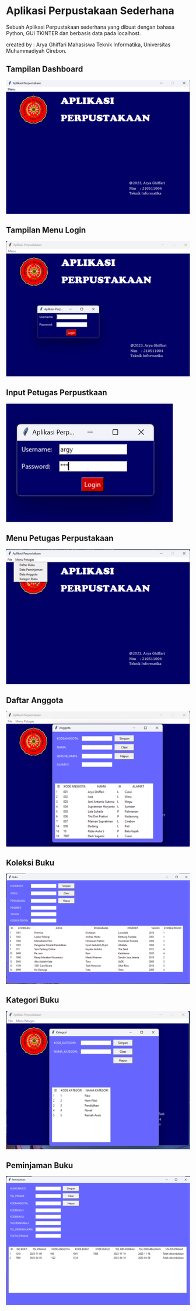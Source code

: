 # Aplikasi Perpustakaan Sederhana

Sebuah Aplikasi Perpustakaan sederhana yang dibuat dengan bahasa Python, GUI TKINTER dan berbasis data pada localhost.

created by : Arya Ghiffari
Mahasiswa Teknik Informatika, Universitas Muhammadiyah Cirebon.




## Tampilan Dashboard

![App Screenshot](./dashboard.png)

## Tampilan Menu Login

![App Screenshot](./MenuLogin.png)

## Input Petugas Perpustkaan

![App Screenshot](./Inputpetugas.png)

## Menu Petugas Perpustakaan

![App Screenshot](./MenuPetugas.png)

## Daftar Anggota

![App Screenshot](./Daftaranggota.png)

## Koleksi Buku

![App Screenshot](./MenuBuku.png)

## Kategori Buku

![App Screenshot](./kategoribuku.png)


## Peminjaman Buku

![App Screenshot](./MenuPeminjaman.png)